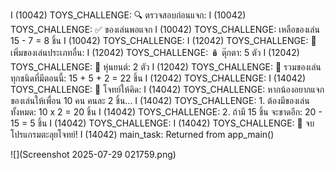 I (10042) TOYS_CHALLENGE: 🔍 ตรวจสอบก่อนแจก:
I (10042) TOYS_CHALLENGE:    ✅ ของเล่นพอแจก
I (10042) TOYS_CHALLENGE:    เหลือของเล่น 15 - 7 = 8 ชิ้น
I (10042) TOYS_CHALLENGE:
I (12042) TOYS_CHALLENGE: 🧩 เพิ่มของเล่นประเภทอื่น:
I (12042) TOYS_CHALLENGE:    🪆 ตุ๊กตา: 5 ตัว
I (12042) TOYS_CHALLENGE:    🤖 หุ่นยนต์: 2 ตัว
I (12042) TOYS_CHALLENGE:    🎯 รวมของเล่นทุกชนิดที่มีตอนนี้: 15 + 5 + 2 = 22 ชิ้น
I (12042) TOYS_CHALLENGE:
I (14042) TOYS_CHALLENGE: 🤔 โจทย์ให้คิด:
I (14042) TOYS_CHALLENGE:    หากน้องอยากแจกของเล่นให้เพื่อน 10 คน คนละ 2 ชิ้น...
I (14042) TOYS_CHALLENGE:    1. ต้องมีของเล่นทั้งหมด: 10 x 2 = 20 ชิ้น
I (14042) TOYS_CHALLENGE:    2. ถ้ามี 15 ชิ้น จะขาดอีก: 20 - 15 = 5 ชิ้น
I (14042) TOYS_CHALLENGE: 
I (14042) TOYS_CHALLENGE: 🎉 จบโปรแกรมตะลุยโจทย์!
I (14042) main_task: Returned from app_main()

![](Screenshot 2025-07-29 021759.png)